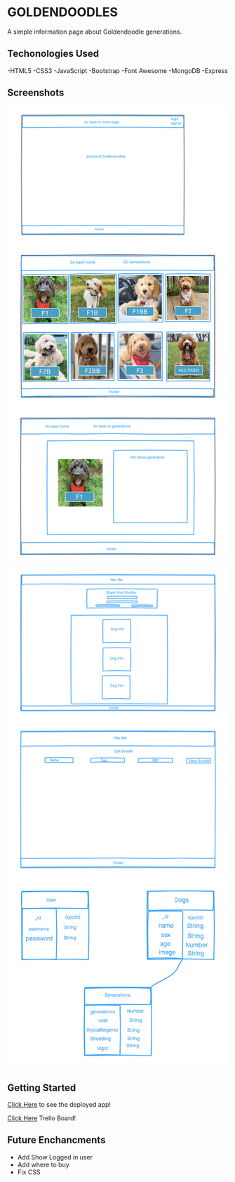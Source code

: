 # GOLDENDOODLES

A simple information page about Goldendoodle generations.

## Techonologies Used

-HTML5
-CSS3
-JavaScript
-Bootstrap
-Font Awesome
-MongoDB
-Express


## Screenshots
![wireframe1](./imgs/Goldendoodles-Wireframe-HomePage.png)
![wireframe2](./imgs/Gooldendoodle-Wireframe-Generations.png)
![wireframe3](./imgs/Goldendoodle-Wireframe-Selection.png)
![wireframe4](./imgs/Goldendoodles-Wireframe-SharePage.png)
![wireframe5](./imgs/Goldendoodles-Wireframe-EditPage.png)
![ERD](./imgs/ERD.png)

## Getting Started

[Click Here](https://goldendoodles.herokuapp.com/) to see the deployed app!

[Click Here](https://trello.com/b/IvMbKc6Z/project-2) Trello Board!

## Future Enchancments
- Add Show Logged in user
- Add where to buy
- Fix CSS